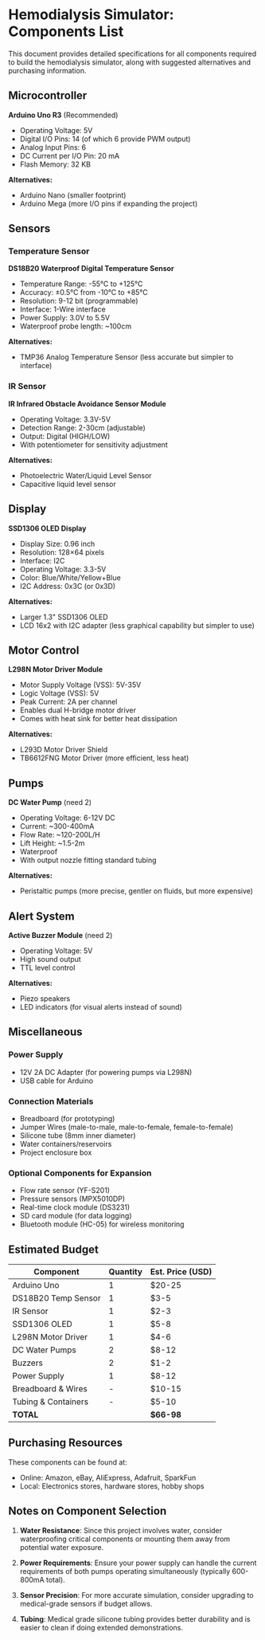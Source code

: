 # Hemodialysis Simulator: Components List

This document provides detailed specifications for all components required to build the hemodialysis simulator, along with suggested alternatives and purchasing information.

## Microcontroller

**Arduino Uno R3** (Recommended)
- Operating Voltage: 5V
- Digital I/O Pins: 14 (of which 6 provide PWM output)
- Analog Input Pins: 6
- DC Current per I/O Pin: 20 mA
- Flash Memory: 32 KB

**Alternatives:**
- Arduino Nano (smaller footprint)
- Arduino Mega (more I/O pins if expanding the project)

## Sensors

### Temperature Sensor
**DS18B20 Waterproof Digital Temperature Sensor**
- Temperature Range: -55°C to +125°C
- Accuracy: ±0.5°C from -10°C to +85°C
- Resolution: 9-12 bit (programmable)
- Interface: 1-Wire interface
- Power Supply: 3.0V to 5.5V
- Waterproof probe length: ~100cm

**Alternatives:**
- TMP36 Analog Temperature Sensor (less accurate but simpler to interface)

### IR Sensor
**IR Infrared Obstacle Avoidance Sensor Module**
- Operating Voltage: 3.3V-5V
- Detection Range: 2-30cm (adjustable)
- Output: Digital (HIGH/LOW)
- With potentiometer for sensitivity adjustment

**Alternatives:**
- Photoelectric Water/Liquid Level Sensor
- Capacitive liquid level sensor

## Display

**SSD1306 OLED Display**
- Display Size: 0.96 inch
- Resolution: 128×64 pixels
- Interface: I2C
- Operating Voltage: 3.3-5V
- Color: Blue/White/Yellow+Blue
- I2C Address: 0x3C (or 0x3D)

**Alternatives:**
- Larger 1.3" SSD1306 OLED
- LCD 16x2 with I2C adapter (less graphical capability but simpler to use)

## Motor Control

**L298N Motor Driver Module**
- Motor Supply Voltage (VSS): 5V-35V
- Logic Voltage (VSS): 5V
- Peak Current: 2A per channel
- Enables dual H-bridge motor driver
- Comes with heat sink for better heat dissipation

**Alternatives:**
- L293D Motor Driver Shield
- TB6612FNG Motor Driver (more efficient, less heat)

## Pumps

**DC Water Pump** (need 2)
- Operating Voltage: 6-12V DC
- Current: ~300-400mA
- Flow Rate: ~120-200L/H
- Lift Height: ~1.5-2m
- Waterproof
- With output nozzle fitting standard tubing

**Alternatives:**
- Peristaltic pumps (more precise, gentler on fluids, but more expensive)

## Alert System

**Active Buzzer Module** (need 2)
- Operating Voltage: 5V
- High sound output
- TTL level control

**Alternatives:**
- Piezo speakers
- LED indicators (for visual alerts instead of sound)

## Miscellaneous

### Power Supply
- 12V 2A DC Adapter (for powering pumps via L298N)
- USB cable for Arduino

### Connection Materials
- Breadboard (for prototyping)
- Jumper Wires (male-to-male, male-to-female, female-to-female)
- Silicone tube (8mm inner diameter)
- Water containers/reservoirs
- Project enclosure box

### Optional Components for Expansion
- Flow rate sensor (YF-S201)
- Pressure sensors (MPX5010DP)
- Real-time clock module (DS3231)
- SD card module (for data logging)
- Bluetooth module (HC-05) for wireless monitoring

## Estimated Budget

| Component | Quantity | Est. Price (USD) |
|-----------|----------|------------------|
| Arduino Uno | 1 | $20-25 |
| DS18B20 Temp Sensor | 1 | $3-5 |
| IR Sensor | 1 | $2-3 |
| SSD1306 OLED | 1 | $5-8 |
| L298N Motor Driver | 1 | $4-6 |
| DC Water Pumps | 2 | $8-12 |
| Buzzers | 2 | $1-2 |
| Power Supply | 1 | $8-12 |
| Breadboard & Wires | - | $10-15 |
| Tubing & Containers | - | $5-10 |
| **TOTAL** | | **$66-98** |

## Purchasing Resources

These components can be found at:
- Online: Amazon, eBay, AliExpress, Adafruit, SparkFun
- Local: Electronics stores, hardware stores, hobby shops

## Notes on Component Selection

1. **Water Resistance**: Since this project involves water, consider waterproofing critical components or mounting them away from potential water exposure.

2. **Power Requirements**: Ensure your power supply can handle the current requirements of both pumps operating simultaneously (typically 600-800mA total).

3. **Sensor Precision**: For more accurate simulation, consider upgrading to medical-grade sensors if budget allows.

4. **Tubing**: Medical grade silicone tubing provides better durability and is easier to clean if doing extended demonstrations.
